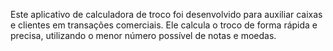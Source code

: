 Este aplicativo de calculadora de troco foi desenvolvido para auxiliar caixas e clientes em transações comerciais. Ele calcula o troco de forma rápida e precisa, utilizando o menor número possível de notas e moedas.

